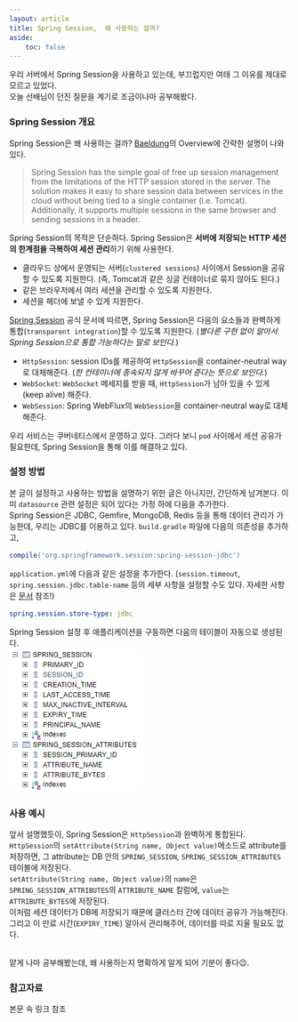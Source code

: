 ```yaml
---
layout: article
title: Spring Session,  왜 사용하는 걸까?
aside:
    toc: false
---
```


우리 서버에서 Spring Session을 사용하고 있는데, 부끄럽지만 여태 그 이유를 제대로 모르고 있었다.<br/>
오늘 선배님이 던진 질문을 계기로 조금이나마 공부해봤다. <br/>

### Spring Session 개요
Spring Session은 왜 사용하는 걸까? [Baeldung](https://www.baeldung.com/spring-session)의 Overview에 간략한 설명이 나와 있다. <br/>
> Spring Session has the simple goal of free up session management from the limitations of the HTTP session stored in the server.
> The solution makes it easy to share session data between services in the cloud without being tied to a single container (i.e. Tomcat).
> Additionally, it supports multiple sessions in the same browser and sending sessions in a header.

Spring Session의 목적은 단순하다. Spring Session은 **서버에 저장되는 HTTP 세션의 한계점을 극복하여 세션 관리**하기 위해 사용한다. <br/>
+ 클라우드 상에서 운영되는 서버(`clustered sessions`) 사이에서 Session을 공유할 수 있도록 지원한다. (즉, Tomcat과 같은 싱글 컨테이너로 묶지 않아도 된다.)
+ 같은 브라우저에서 여러 세션을 관리할 수 있도록 지원한다.
+ 세션을 헤더에 보낼 수 있게 지원한다.

[Spring Session]() 공식 문서에 따르면, Spring Session은 다음의 요소들과 완벽하게 통합(`transparent integration`)할 수 있도록 지원한다. (_별다른 구현 없이 알아서 Spring Session으로 통합 가능하다는 말로 보인다._)
+ `HttpSession`: session IDs를 제공하여 `HttpSession`을 container-neutral way로 대체해준다. (_한 컨테이너에 종속되지 않게 바꾸어 준다는 뜻으로 보인다._)
+ `WebSocket`: `WebSocket` 메세지를 받을 때, `HttpSession`가 남아 있을 수 있게(keep alive) 해준다.
+ `WebSession`: Spring WebFlux의 `WebSession`을 container-neutral way로 대체해준다.

우리 서비스는 쿠버네티스에서 운영하고 있다. 그러다 보니 `pod` 사이에서 세션 공유가 필요한데, Spring Session을 통해 이를 해결하고 있다. <br/>


### 설정 방법
본 글이 설정하고 사용하는 방법을 설명하기 위한 글은 아니지만, 간단하게 남겨본다. 이미 `datasource` 관련 설정은 되어 있다는 가정 하에 다음을 추가한다.<br/>
Spring Session은 JDBC, Gemfire, MongoDB, Redis 등을 통해 데이터 관리가 가능한데, 우리는 JDBC를 이용하고 있다.
`build.gradle` 파일에 다음의 의존성을 추가하고,
```groovy
compile('org.springframework.session:spring-session-jdbc')
```
`application.yml`에 다음과 같은 설정을 추가한다. (`session.timeout`, `spring.session.jdbc.table-name` 등의 세부 사항을 설정할 수도 있다. 자세한 사항은 [문서](https://docs.spring.io/spring-session/docs/current/reference/html5/#httpsession-jdbc-boot) 참조!)
```yaml
spring.session.store-type: jdbc
```

Spring Session 설정 후 애플리케이션을 구동하면 다음의 테이블이 자동으로 생성된다. <br/>
![SpringSession_테이블_구조](/assets/images/til/2021-03-02.png) <br/>

### 사용 예시
앞서 설명했듯이, Spring Session은 `HttpSession`과 완벽하게 통합된다.<br/>
`HttpSession`의 `setAttribute(String name, Object value)`메소드로 attribute를 저장하면, 그 attribute는 DB 안의 `SPRING_SESSION`, `SPRING_SESSION_ATTRIBUTES` 테이블에 저장된다. <br/>
`setAttribute(String name, Object value)`의 `name`은 `SPRING_SESSION_ATTRIBUTES`의 `ATTRIBUTE_NAME` 칼럼에, `value`는 `ATTRIBUTE_BYTES`에 저장된다. <br/>
이처럼 세션 데이터가 DB에 저장되기 때문에 클러스터 간에 데이터 공유가 가능해진다. 그리고 이 만료 시간(`EXPIRY_TIME`) 알아서 관리해주어, 데이터를 따로 지울 필요도 없다. <br/>

<br/>
얕게 나마 공부해봤는데, 왜 사용하는지 명확하게 알게 되어 기분이 좋다😉.

<!--more-->
### 참고자료
본문 속 링크 참조
